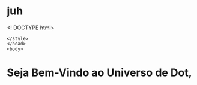 # juh



<! DOCTYPE html>
<html lang= "pt-br">
<head>
  <meta charset="UTF-8">
  <meta name="viewport" content="width=detent="widht=device-width, initial-scale=1.0">
  <title>Universo de Dota 2</title>
  <linl rel="stylesheet" href="style.css"
    <style>

    </style>
    </head>
    <body>
<div id="conrent">
   <h1>Seja Bem-Vindo ao Universo de Dot,
